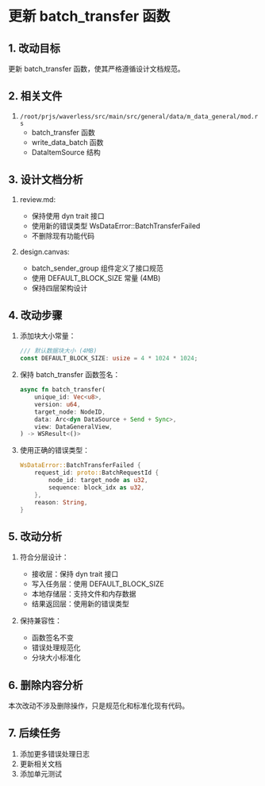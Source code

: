 # 更新 batch_transfer 函数

## 1. 改动目标
更新 batch_transfer 函数，使其严格遵循设计文档规范。

## 2. 相关文件
1. `/root/prjs/waverless/src/main/src/general/data/m_data_general/mod.rs`
   - batch_transfer 函数
   - write_data_batch 函数
   - DataItemSource 结构

## 3. 设计文档分析
1. review.md:
   - 保持使用 dyn trait 接口
   - 使用新的错误类型 WsDataError::BatchTransferFailed
   - 不删除现有功能代码

2. design.canvas:
   - batch_sender_group 组件定义了接口规范
   - 使用 DEFAULT_BLOCK_SIZE 常量 (4MB)
   - 保持四层架构设计

## 4. 改动步骤
1. 添加块大小常量：
   ```rust
   /// 默认数据块大小 (4MB)
   const DEFAULT_BLOCK_SIZE: usize = 4 * 1024 * 1024;
   ```

2. 保持 batch_transfer 函数签名：
   ```rust
   async fn batch_transfer(
       unique_id: Vec<u8>,
       version: u64,
       target_node: NodeID,
       data: Arc<dyn DataSource + Send + Sync>,
       view: DataGeneralView,
   ) -> WSResult<()>
   ```

3. 使用正确的错误类型：
   ```rust
   WsDataError::BatchTransferFailed {
       request_id: proto::BatchRequestId {
           node_id: target_node as u32,
           sequence: block_idx as u32,
       },
       reason: String,
   }
   ```

## 5. 改动分析
1. 符合分层设计：
   - 接收层：保持 dyn trait 接口
   - 写入任务层：使用 DEFAULT_BLOCK_SIZE
   - 本地存储层：支持文件和内存数据
   - 结果返回层：使用新的错误类型

2. 保持兼容性：
   - 函数签名不变
   - 错误处理规范化
   - 分块大小标准化

## 6. 删除内容分析
本次改动不涉及删除操作，只是规范化和标准化现有代码。

## 7. 后续任务
1. 添加更多错误处理日志
2. 更新相关文档
3. 添加单元测试
